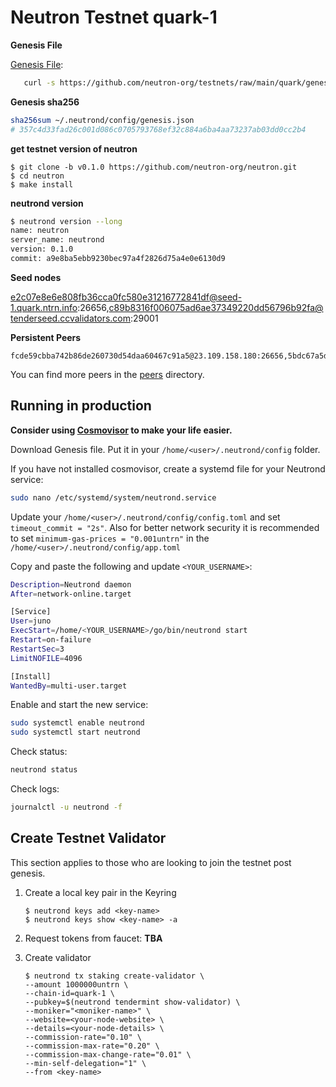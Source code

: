 # Neutron Testnet quark-1

**Genesis File**

[Genesis File](/genesis.json):

```bash
   curl -s https://github.com/neutron-org/testnets/raw/main/quark/genesis.json > ~/.neutrond/config/genesis.json
```

**Genesis sha256**

```bash
sha256sum ~/.neutrond/config/genesis.json
# 357c4d33fad26c001d086c0705793768ef32c884a6ba4aa73237ab03dd0cc2b4
```

**get testnet version of neutron**

```
$ git clone -b v0.1.0 https://github.com/neutron-org/neutron.git
$ cd neutron
$ make install
```

**neutrond version**

```bash
$ neutrond version --long
name: neutron
server_name: neutrond
version: 0.1.0
commit: a9e8ba5ebb9230bec97a4f2826d75a4e0e6130d9

```

**Seed nodes**

e2c07e8e6e808fb36cca0fc580e31216772841df@seed-1.quark.ntrn.info:26656,c89b8316f006075ad6ae37349220dd56796b92fa@tenderseed.ccvalidators.com:29001

**Persistent Peers**

```
fcde59cbba742b86de260730d54daa60467c91a5@23.109.158.180:26656,5bdc67a5d5219aeda3c743e04fdcd72dcb150ba3@65.109.31.114:2480,3e9656706c94ae8b11596e53656c80cf092abe5d@65.21.250.197:46656,9cb73281f6774e42176905e548c134fc45bbe579@162.55.134.54:26656,27b07238cf2ea76acabd5d84d396d447d72aa01b@65.109.54.15:51656,f10c2cb08f82225a7ef2367709e8ac427d61d1b5@57.128.144.247:26656,20b4f9207cdc9d0310399f848f057621f7251846@222.106.187.13:40006,5019864f233cee00f3a6974d9ccaac65caa83807@162.19.31.150:55256,2144ce0e9e08b2a30c132fbde52101b753df788d@194.163.168.99:26656,b37326e3acd60d4e0ea2e3223d00633605fb4f79@nebula.p2p.org:26656
```

You can find more peers in the [peers](./peers/) directory.


## Running in production

**Consider using [Cosmovisor](https://github.com/cosmos/cosmos-sdk/tree/master/cosmovisor) to make your life easier.**

Download Genesis file. Put it in your `/home/<user>/.neutrond/config` folder.

If you have not installed cosmovisor, create a systemd file for your Neutrond service:

```sh
sudo nano /etc/systemd/system/neutrond.service
```

Update your `/home/<user>/.neutrond/config/config.toml` and set `timeout_commit = "2s"`. Also for better network security it is recommended to set `minimum-gas-prices = "0.001untrn"` in the `/home/<user>/.neutrond/config/app.toml`

Copy and paste the following and update `<YOUR_USERNAME>`:

```sh
Description=Neutrond daemon
After=network-online.target

[Service]
User=juno
ExecStart=/home/<YOUR_USERNAME>/go/bin/neutrond start
Restart=on-failure
RestartSec=3
LimitNOFILE=4096

[Install]
WantedBy=multi-user.target
```

Enable and start the new service:

```sh
sudo systemctl enable neutrond
sudo systemctl start neutrond
```

Check status:

```sh
neutrond status
```

Check logs:

```sh
journalctl -u neutrond -f
```


## Create Testnet Validator
This section applies to those who are looking to join the testnet post genesis.

1. Create a local key pair in the Keyring

   ```shell
   $ neutrond keys add <key-name>
   $ neutrond keys show <key-name> -a
   ```

3. Request tokens from faucet: **TBA**

4. Create validator

   ```shell
   $ neutrond tx staking create-validator \
   --amount 1000000untrn \
   --chain-id=quark-1 \
   --pubkey=$(neutrond tendermint show-validator) \
   --moniker="<moniker-name>" \
   --website=<your-node-website> \
   --details=<your-node-details> \
   --commission-rate="0.10" \
   --commission-max-rate="0.20" \
   --commission-max-change-rate="0.01" \
   --min-self-delegation="1" \
   --from <key-name> 
   ```




